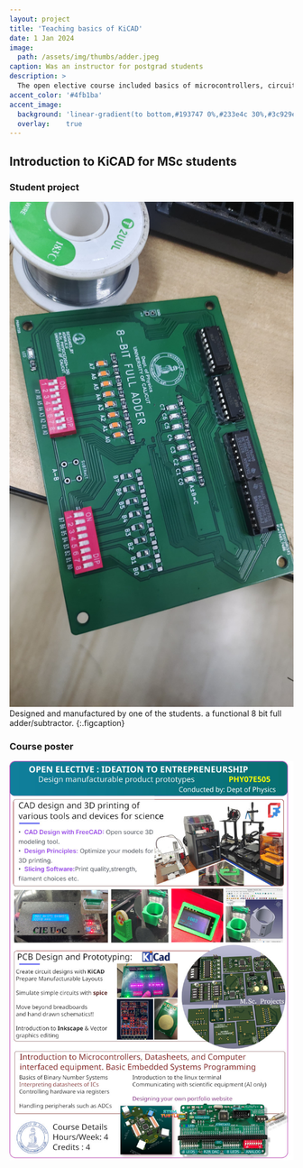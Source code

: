 ```yaml
---
layout: project
title: 'Teaching basics of KiCAD'
date: 1 Jan 2024
image: 
  path: /assets/img/thumbs/adder.jpeg
caption: Was an instructor for postgrad students
description: >
  The open elective course included basics of microcontrollers, circuit design, and CAD.
accent_color: '#4fb1ba'
accent_image:
  background: 'linear-gradient(to bottom,#193747 0%,#233e4c 30%,#3c929e 50%,#d5d5d4 70%,#cdccc8 100%)'
  overlay:    true
---
```


## Introduction to KiCAD for MSc students

### Student project

![](/assets/img/kicad/aswin.jpeg)
Designed and manufactured by one of the students. a functional 8 bit full adder/subtractor.
{:.figcaption}

### Course poster

![](/assets/img/kicad/OE_fullpage.jpg)
